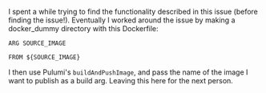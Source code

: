 I spent a while trying to find the functionality described in this issue (before finding the issue!). Eventually I worked around the issue by making a docker_dummy directory with this Dockerfile:

```
ARG SOURCE_IMAGE

FROM ${SOURCE_IMAGE}
```

I then use Pulumi's `buildAndPushImage`, and pass the name of the image I want to publish as a build arg. Leaving this here for the next person.